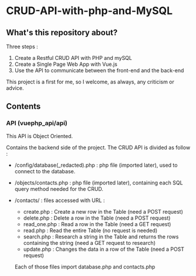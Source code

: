 # CRUD-API-with-php-and-MySQL

## What's this repository about?

Three steps : 
1. Create a Restful CRUD API with PHP and mySQL
2. Create a Single Page Web App with Vue.js
3. Use the API to communicate between the front-end and the back-end

This project is a first for me, so I welcome, as always, any criticism or advice.

## Contents

### API (vuephp_api/api)

This API is Object Oriented.

Contains the backend side of the project.
The CRUD API is divided as follow : 
* /config/database(_redacted).php : php file (imported later), used to connect to the database.
* /objects/contacts.php : php file (imported later), containing each SQL query method needed for the CRUD.
* /contacts/ : files accessed with URL :
  * create.php : Create a new row in the Table (need a POST request)
  * delete.php : Delete a row in the Table (need a POST request)
  * read_one.php : Read a row in the Table (need a GET request)
  * read.php : Read the entire Table (no request is needed)
  * search.php : Research a string in the Table and returns the rows containing the string (need a GET request to research)
  * update.php : Changes the data in a row of the Table (need a POST request)
  
  Each of those files import database.php and contacts.php